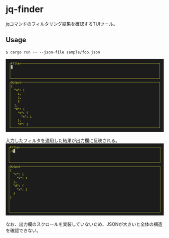 # jq-finder

jqコマンドのフィルタリング結果を確認するTUIツール。

## Usage

```
$ cargo run -- --json-file sample/foo.json
```

![jq-finder1](./jq-finder1.png)

入力したフィルタを適用した結果が出力欄に反映される。
![jq-finder2](./jq-finder2.png)


なお、出力欄のスクロールを実装していないため、JSONが大きいと全体の構造を確認できない。
